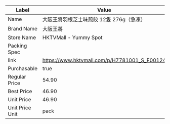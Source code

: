 | Label           | Value                                        |
| --------------- | -------------------------------------------- |
| Name            | 大阪王將羽根芝士味煎餃 12隻 276g（急凍）                     |
| Brand Name      | 大阪王將                                         |
| Store Name      | HKTVMall - Yummy Spot                        |
| Packing Spec    |                                              |
| link            | https://www.hktvmall.com/p/H7781001_S_F00124 |
| Purchasable     | true                                         |
| Regular Price   | 54.90                                        |
| Best Price      | 46.90                                        |
| Unit Price      | 46.90                                        |
| Unit Price Unit | pack                                         |
